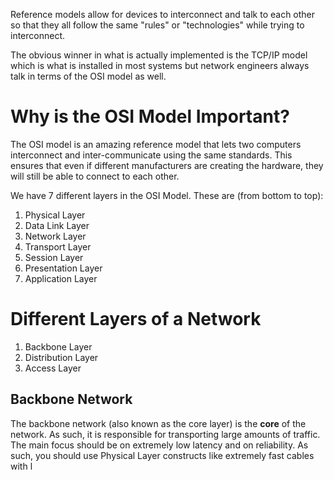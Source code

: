 Reference models allow for devices to interconnect and talk to each other so that they all follow the same "rules" or "technologies" while trying to interconnect.

The obvious winner in what is actually implemented is the TCP/IP model which is what is installed in most systems but network engineers always talk in terms of the OSI model as well.
# Why is the OSI Model Important?
The OSI model is an amazing reference model that lets two computers interconnect and inter-communicate using the same standards. This ensures that even if different manufacturers are creating the hardware, they will still be able to connect to each other.

We have 7 different layers in the OSI Model. These are (from bottom to top):
1. Physical Layer
2. Data Link Layer
3. Network Layer
4. Transport Layer
5. Session Layer
6. Presentation Layer
7. Application Layer
# Different Layers of a Network
1. Backbone Layer
2. Distribution Layer
3. Access Layer
## Backbone Network
The backbone network (also known as the core layer) is the **core** of the network. As such, it is responsible for transporting large amounts of traffic. The main focus should be on extremely low latency and on reliability. As such, you should use Physical Layer constructs like extremely fast cables with l


